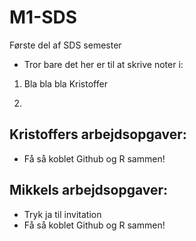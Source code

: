 # M1-SDS
Første del af SDS semester

- Tror bare det her er til at skrive noter i: 

1. Bla bla bla Kristoffer 

2. 

## Kristoffers arbejdsopgaver: 

- Få så koblet Github og R sammen!

## Mikkels arbejdsopgaver:

- Tryk ja til invitation 
- Få så koblet Github og R sammen!